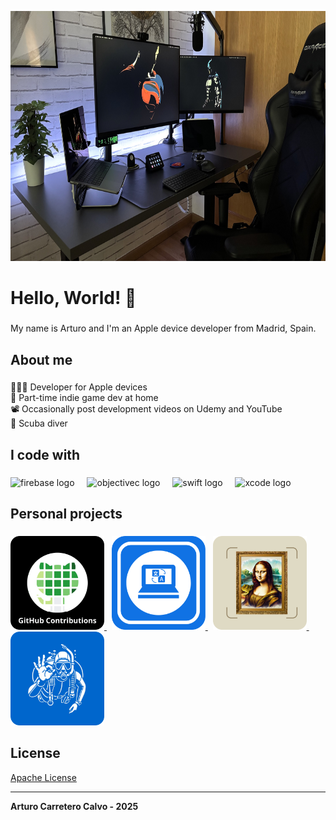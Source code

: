 <p><img src="https://github.com/ArtCC/artcc.github.io/blob/main/assets/setup.jpeg" height="400"></p>

<h1 align="left">Hello, World! 👋</h1>

###

<p align="left">My name is Arturo and I'm an Apple device developer from Madrid, Spain.</p>

###

<h2 align="left">About me</h2>

###

<p align="left">👨🏻‍💻 Developer for Apple devices<br>👾 Part-time indie game dev at home<br>📽️ Occasionally post development videos on Udemy and YouTube<br>🤿 Scuba diver</p>

###

<h2 align="left">I code with</h2>

###

<div align="left">
  <img src="https://cdn.jsdelivr.net/gh/devicons/devicon/icons/firebase/firebase-plain.svg" height="40" alt="firebase logo" />
  <img width="12" />
  <img src="https://cdn.jsdelivr.net/gh/devicons/devicon/icons/objectivec/objectivec-plain.svg" height="40" alt="objectivec logo" />
  <img width="12" />
  <img src="https://cdn.jsdelivr.net/gh/devicons/devicon/icons/swift/swift-original.svg" height="40" alt="swift logo" />
  <img width="12" />
  <img src="https://cdn.jsdelivr.net/gh/devicons/devicon/icons/xcode/xcode-original.svg" height="40" alt="xcode logo" />
</div>

###

###

<h2 align="left">Personal projects</h2>

###

<p align="left">
  <a href="https://marketplace.elgato.com/product/github-contributions-e44e9f6c-e85a-4889-acc5-d666133671e4">
    <img src="/assets/github_contributions.png" height="150" alt="GitHub Contributions"/>
  </a>
  &nbsp;
  <a href="https://apps.apple.com/us/app/id6741363662">
    <img src="/assets/localizapp.png" height="150" alt="Localizapp for Xcode"/>
  </a>
  &nbsp;
  <a href="https://apps.apple.com/us/app/id6501983819">
    <img src="/assets/museumai.png" height="150" alt="MuseumAI"/>
  </a>
  &nbsp;
  <a href="https://apps.apple.com/us/app/id6689517716">
    <img src="/assets/scubaplan.png" height="150" alt="ScubaPlan"/>
  </a>
</p>

## License

[Apache License](LICENSE)

---

**Arturo Carretero Calvo - 2025**
